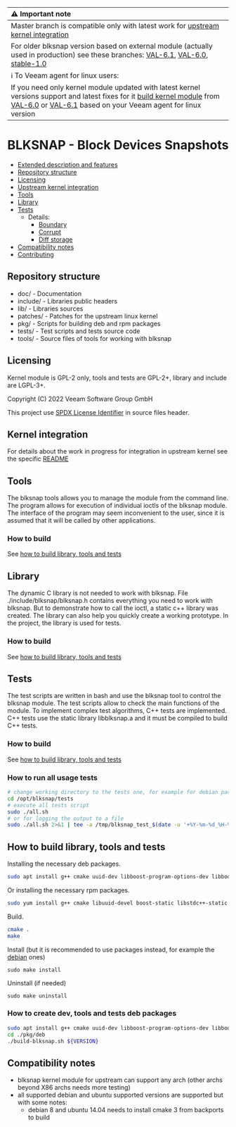 | :warning: Important note |
|:---------------------------|
| Master branch is compatible only with latest work for [upstream kernel integration](https://github.com/veeam/blksnap/blob/master/doc/README-upstream-kernel.md#work-in-progress-and-news) |
| For older blksnap version based on external module (actually used in production) see these branches: [VAL-6.1](https://github.com/veeam/blksnap/tree/VAL-6.1), [VAL-6.0](https://github.com/veeam/blksnap/tree/VAL-6.0), [stable-1.0](https://github.com/veeam/blksnap/tree/stable-v1.0) |
| :information_source: To Veeam agent for linux users: |
| If you need only kernel module updated with latest kernel versions support and latest fixes for it [build kernel module](#how-to-build) from [VAL-6.0](https://github.com/veeam/blksnap/tree/VAL-6.0) or [VAL-6.1](https://github.com/veeam/blksnap/tree/VAL-6.1) based on your Veeam agent for linux version |

# BLKSNAP - Block Devices Snapshots

* [Extended description and features](doc/blksnap.md)
* [Repository structure](#repository-structure)
* [Licensing](#licensing)
* [Upstream kernel integration](#kernel-integration)
* [Tools](#tools)
* [Library](#library)
* [Tests](#tests)
  - Details:
    * [Boundary](doc/tests/boundary.md)
    * [Corrupt](doc/tests/corrupt.md)
    * [Diff storage](doc/tests/diff_storage.md)
* [Compatibility notes](#compatibility-notes)
* [Contributing](CONTRIBUTING.md)

## Repository structure

* doc/ - Documentation
* include/ - Libraries public headers
* lib/ - Libraries sources
* patches/ - Patches for the upstream linux kernel
* pkg/ - Scripts for building deb and rpm packages
* tests/ - Test scripts and tests source code
* tools/ - Source files of tools for working with blksnap

## Licensing

Kernel module is GPL-2 only, tools and tests are GPL-2+, library and include are LGPL-3+.

Copyright (C) 2022 Veeam Software Group GmbH

This project use [SPDX License Identifier](https://spdx.dev/ids/) in source files header.

## Kernel integration
For details about the work in progress for integration in upstream kernel see the
specific [README](https://github.com/veeam/blksnap/blob/master/doc/README-upstream-kernel.md)

## Tools
The blksnap tools allows you to manage the module from the command line.
The program allows for execution of individual ioctls of the blksnap module.
The interface of the program may seem inconvenient to the user,
since it is assumed that it will be called by other applications.
### How to build
See [how to build library, tools and tests](#how-to-build-library-tools-and-tests)

## Library
The dynamic C library is not needed to work with blksnap. File
./include/blksnap/blksnap.h contains everything you need to work with blksnap.
But to demonstrate how to call the ioctl, a static c++ library was created.
The library can also help you quickly create a working prototype.
In the project, the library is used for tests.
### How to build
See [how to build library, tools and tests](#how-to-build-library-tools-and-tests)

## Tests
The test scripts are written in bash and use the blksnap tool to control
the blksnap module. The test scripts allow to check the main functions of
the module. To implement complex test algorithms, С++ tests are implemented.
C++ tests use the static library libblksnap.a and it must be compiled to
build С++ tests.
### How to build
See [how to build library, tools and tests](#how-to-build-library-tools-and-tests)

### How to run all usage tests
``` bash
# change working directory to the tests one, for example for debian package is /opt/blksnap/tests
cd /opt/blksnap/tests
# execute all tests script
sudo ./all.sh
# or for logging the output to a file
sudo ./all.sh 2>&1 | tee -a /tmp/blksnap_test_$(date -u '+%Y-%m-%d_%H-%M-%S').log
```

## How to build library, tools and tests
Installing the necessary deb packages.
``` bash
sudo apt install g++ cmake uuid-dev libboost-program-options-dev libboost-filesystem-dev libssl-dev
```
Or installing the necessary rpm packages.
``` bash
sudo yum install g++ cmake libuuid-devel boost-static libstdc++-static openssl-static
```
Build.
``` bash
cmake .
make
```
Install (but it is recommended to use packages instead, for example the [debian](#how-to-create-dev-tools-and-tests-deb-packages) ones)
```
sudo make install
```
Uninstall (if needed)
```
sudo make uninstall
```

### How to create dev, tools and tests deb packages
``` bash
sudo apt install g++ cmake uuid-dev libboost-program-options-dev libboost-filesystem-dev libssl-dev debhelper
cd ./pkg/deb
./build-blksnap.sh ${VERSION}
```

## Compatibility notes
- blksnap kernel module for upstream can support any arch (other archs beyond X86 archs needs more testing)
- all supported debian and ubuntu supported versions are supported but with some notes:
  - debian 8 and ubuntu 14.04 needs to install cmake 3 from backports to build
